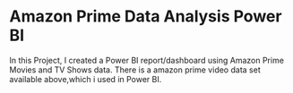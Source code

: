 # Amazon Prime Data Analysis Power BI
In this Project, I created a Power BI report/dashboard using Amazon Prime Movies and TV Shows data.
There is a amazon prime video data set available above,which i used in Power BI.
